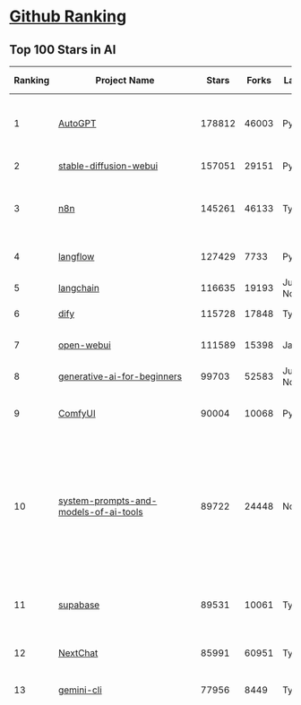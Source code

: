 [Github Ranking](../README.md)
==========

## Top 100 Stars in AI

| Ranking | Project Name | Stars | Forks | Language | Open Issues | Description | Last Commit |
| ------- | ------------ | ----- | ----- | -------- | ----------- | ----------- | ----------- |
| 1 | [AutoGPT](https://github.com/Significant-Gravitas/AutoGPT) | 178812 | 46003 | Python | 177 | AutoGPT is the vision of accessible AI for everyone, to use and to build on. Our mission is to provide the tools, so that you can focus on what matters. | 2025-10-04T23:26:23Z |
| 2 | [stable-diffusion-webui](https://github.com/AUTOMATIC1111/stable-diffusion-webui) | 157051 | 29151 | Python | 2367 | Stable Diffusion web UI | 2025-09-17T16:31:20Z |
| 3 | [n8n](https://github.com/n8n-io/n8n) | 145261 | 46133 | TypeScript | 753 | Fair-code workflow automation platform with native AI capabilities. Combine visual building with custom code, self-host or cloud, 400+ integrations. | 2025-10-04T22:31:35Z |
| 4 | [langflow](https://github.com/langflow-ai/langflow) | 127429 | 7733 | Python | 378 | Langflow is a powerful tool for building and deploying AI-powered agents and workflows. | 2025-10-05T00:27:42Z |
| 5 | [langchain](https://github.com/langchain-ai/langchain) | 116635 | 19193 | Jupyter Notebook | 152 | 🦜🔗 Build context-aware reasoning applications | 2025-10-05T02:27:54Z |
| 6 | [dify](https://github.com/langgenius/dify) | 115728 | 17848 | TypeScript | 501 | Production-ready platform for agentic workflow development. | 2025-10-04T12:41:20Z |
| 7 | [open-webui](https://github.com/open-webui/open-webui) | 111589 | 15398 | JavaScript | 217 | User-friendly AI Interface (Supports Ollama, OpenAI API, ...) | 2025-10-05T02:44:53Z |
| 8 | [generative-ai-for-beginners](https://github.com/microsoft/generative-ai-for-beginners) | 99703 | 52583 | Jupyter Notebook | 2 | 21 Lessons, Get Started Building with Generative AI  | 2025-10-03T11:20:00Z |
| 9 | [ComfyUI](https://github.com/comfyanonymous/ComfyUI) | 90004 | 10068 | Python | 2791 | The most powerful and modular diffusion model GUI, api and backend with a graph/nodes interface. | 2025-10-05T02:05:10Z |
| 10 | [system-prompts-and-models-of-ai-tools](https://github.com/x1xhlol/system-prompts-and-models-of-ai-tools) | 89722 | 24448 | None | 53 | FULL Augment Code, Claude Code, Cluely, CodeBuddy, Comet, Cursor, Devin AI, Junie, Kiro, Leap.new, Lovable, Manus Agent Tools, NotionAI, Orchids.app, Perplexity, Poke, Qoder, Replit, Same.dev, Trae, Traycer AI, VSCode Agent, Warp.dev, Windsurf, Xcode, Z.ai Code, dia & v0. (And other Open Sourced) System Prompts, Internal Tools & AI Models | 2025-10-02T17:19:02Z |
| 11 | [supabase](https://github.com/supabase/supabase) | 89531 | 10061 | TypeScript | 220 | The Postgres development platform. Supabase gives you a dedicated Postgres database to build your web, mobile, and AI applications. | 2025-10-04T14:31:00Z |
| 12 | [NextChat](https://github.com/ChatGPTNextWeb/NextChat) | 85991 | 60951 | TypeScript | 669 | ✨ Light and Fast AI Assistant. Support: Web \| iOS \| MacOS \| Android \|  Linux \| Windows | 2025-09-29T12:01:08Z |
| 13 | [gemini-cli](https://github.com/google-gemini/gemini-cli) | 77956 | 8449 | TypeScript | 1871 | An open-source AI agent that brings the power of Gemini directly into your terminal. | 2025-10-04T22:21:51Z |
| 14 | [funNLP](https://github.com/fighting41love/funNLP) | 76375 | 15012 | Python | 34 | 中英文敏感词、语言检测、中外手机/电话归属地/运营商查询、名字推断性别、手机号抽取、身份证抽取、邮箱抽取、中日文人名库、中文缩写库、拆字词典、词汇情感值、停用词、反动词表、暴恐词表、繁简体转换、英文模拟中文发音、汪峰歌词生成器、职业名称词库、同义词库、反义词库、否定词库、汽车品牌词库、汽车零件词库、连续英文切割、各种中文词向量、公司名字大全、古诗词库、IT词库、财经词库、成语词库、地名词库、历史名人词库、诗词词库、医学词库、饮食词库、法律词库、汽车词库、动物词库、中文聊天语料、中文谣言数据、百度中文问答数据集、句子相似度匹配算法集合、bert资源、文本生成&摘要相关工具、cocoNLP信息抽取工具、国内电话号码正则匹配、清华大学XLORE:中英文跨语言百科知识图谱、清华大学人工智能技术系列报告、自然语言生成、NLU太难了系列、自动对联数据及机器人、用户名黑名单列表、罪名法务名词及分类模型、微信公众号语料、cs224n深度学习自然语言处理课程、中文手写汉字识别、中文自然语言处理 语料/数据集、变量命名神器、分词语料库+代码、任务型对话英文数据集、ASR 语音数据集 + 基于深度学习的中文语音识别系统、笑声检测器、Microsoft多语言数字/单位/如日期时间识别包、中华新华字典数据库及api(包括常用歇后语、成语、词语和汉字)、文档图谱自动生成、SpaCy 中文模型、Common Voice语音识别数据集新版、神经网络关系抽取、基于bert的命名实体识别、关键词(Keyphrase)抽取包pke、基于医疗领域知识图谱的问答系统、基于依存句法与语义角色标注的事件三元组抽取、依存句法分析4万句高质量标注数据、cnocr：用来做中文OCR的Python3包、中文人物关系知识图谱项目、中文nlp竞赛项目及代码汇总、中文字符数据、speech-aligner: 从“人声语音”及其“语言文本”产生音素级别时间对齐标注的工具、AmpliGraph: 知识图谱表示学习(Python)库：知识图谱概念链接预测、Scattertext 文本可视化(python)、语言/知识表示工具：BERT & ERNIE、中文对比英文自然语言处理NLP的区别综述、Synonyms中文近义词工具包、HarvestText领域自适应文本挖掘工具（新词发现-情感分析-实体链接等）、word2word：(Python)方便易用的多语言词-词对集：62种语言/3,564个多语言对、语音识别语料生成工具：从具有音频/字幕的在线视频创建自动语音识别(ASR)语料库、构建医疗实体识别的模型（包含词典和语料标注）、单文档非监督的关键词抽取、Kashgari中使用gpt-2语言模型、开源的金融投资数据提取工具、文本自动摘要库TextTeaser: 仅支持英文、人民日报语料处理工具集、一些关于自然语言的基本模型、基于14W歌曲知识库的问答尝试--功能包括歌词接龙and已知歌词找歌曲以及歌曲歌手歌词三角关系的问答、基于Siamese bilstm模型的相似句子判定模型并提供训练数据集和测试数据集、用Transformer编解码模型实现的根据Hacker News文章标题自动生成评论、用BERT进行序列标记和文本分类的模板代码、LitBank：NLP数据集——支持自然语言处理和计算人文学科任务的100部带标记英文小说语料、百度开源的基准信息抽取系统、虚假新闻数据集、Facebook: LAMA语言模型分析，提供Transformer-XL/BERT/ELMo/GPT预训练语言模型的统一访问接口、CommonsenseQA：面向常识的英文QA挑战、中文知识图谱资料、数据及工具、各大公司内部里大牛分享的技术文档 PDF 或者 PPT、自然语言生成SQL语句（英文）、中文NLP数据增强（EDA）工具、英文NLP数据增强工具 、基于医药知识图谱的智能问答系统、京东商品知识图谱、基于mongodb存储的军事领域知识图谱问答项目、基于远监督的中文关系抽取、语音情感分析、中文ULMFiT-情感分析-文本分类-语料及模型、一个拍照做题程序、世界各国大规模人名库、一个利用有趣中文语料库 qingyun 训练出来的中文聊天机器人、中文聊天机器人seqGAN、省市区镇行政区划数据带拼音标注、教育行业新闻语料库包含自动文摘功能、开放了对话机器人-知识图谱-语义理解-自然语言处理工具及数据、中文知识图谱：基于百度百科中文页面-抽取三元组信息-构建中文知识图谱、masr: 中文语音识别-提供预训练模型-高识别率、Python音频数据增广库、中文全词覆盖BERT及两份阅读理解数据、ConvLab：开源多域端到端对话系统平台、中文自然语言处理数据集、基于最新版本rasa搭建的对话系统、基于TensorFlow和BERT的管道式实体及关系抽取、一个小型的证券知识图谱/知识库、复盘所有NLP比赛的TOP方案、OpenCLaP：多领域开源中文预训练语言模型仓库、UER：基于不同语料+编码器+目标任务的中文预训练模型仓库、中文自然语言处理向量合集、基于金融-司法领域(兼有闲聊性质)的聊天机器人、g2pC：基于上下文的汉语读音自动标记模块、Zincbase 知识图谱构建工具包、诗歌质量评价/细粒度情感诗歌语料库、快速转化「中文数字」和「阿拉伯数字」、百度知道问答语料库、基于知识图谱的问答系统、jieba_fast 加速版的jieba、正则表达式教程、中文阅读理解数据集、基于BERT等最新语言模型的抽取式摘要提取、Python利用深度学习进行文本摘要的综合指南、知识图谱深度学习相关资料整理、维基大规模平行文本语料、StanfordNLP 0.2.0：纯Python版自然语言处理包、NeuralNLP-NeuralClassifier：腾讯开源深度学习文本分类工具、端到端的封闭域对话系统、中文命名实体识别：NeuroNER vs. BertNER、新闻事件线索抽取、2019年百度的三元组抽取比赛：“科学空间队”源码、基于依存句法的开放域文本知识三元组抽取和知识库构建、中文的GPT2训练代码、ML-NLP - 机器学习(Machine Learning)NLP面试中常考到的知识点和代码实现、nlp4han:中文自然语言处理工具集(断句/分词/词性标注/组块/句法分析/语义分析/NER/N元语法/HMM/代词消解/情感分析/拼写检查、XLM：Facebook的跨语言预训练语言模型、用基于BERT的微调和特征提取方法来进行知识图谱百度百科人物词条属性抽取、中文自然语言处理相关的开放任务-数据集-当前最佳结果、CoupletAI - 基于CNN+Bi-LSTM+Attention 的自动对对联系统、抽象知识图谱、MiningZhiDaoQACorpus - 580万百度知道问答数据挖掘项目、brat rapid annotation tool: 序列标注工具、大规模中文知识图谱数据：1.4亿实体、数据增强在机器翻译及其他nlp任务中的应用及效果、allennlp阅读理解:支持多种数据和模型、PDF表格数据提取工具 、 Graphbrain：AI开源软件库和科研工具，目的是促进自动意义提取和文本理解以及知识的探索和推断、简历自动筛选系统、基于命名实体识别的简历自动摘要、中文语言理解测评基准，包括代表性的数据集&基准模型&语料库&排行榜、树洞 OCR 文字识别 、从包含表格的扫描图片中识别表格和文字、语声迁移、Python口语自然语言处理工具集(英文)、 similarity：相似度计算工具包，java编写、海量中文预训练ALBERT模型 、Transformers 2.0 、基于大规模音频数据集Audioset的音频增强 、Poplar：网页版自然语言标注工具、图片文字去除，可用于漫画翻译 、186种语言的数字叫法库、Amazon发布基于知识的人-人开放领域对话数据集 、中文文本纠错模块代码、繁简体转换 、 Python实现的多种文本可读性评价指标、类似于人名/地名/组织机构名的命名体识别数据集 、东南大学《知识图谱》研究生课程(资料)、. 英文拼写检查库 、 wwsearch是企业微信后台自研的全文检索引擎、CHAMELEON：深度学习新闻推荐系统元架构 、 8篇论文梳理BERT相关模型进展与反思、DocSearch：免费文档搜索引擎、 LIDA：轻量交互式对话标注工具 、aili - the fastest in-memory index in the East 东半球最快并发索引 、知识图谱车音工作项目、自然语言生成资源大全 、中日韩分词库mecab的Python接口库、中文文本摘要/关键词提取、汉字字符特征提取器 (featurizer)，提取汉字的特征（发音特征、字形特征）用做深度学习的特征、中文生成任务基准测评 、中文缩写数据集、中文任务基准测评 - 代表性的数据集-基准(预训练)模型-语料库-baseline-工具包-排行榜、PySS3：面向可解释AI的SS3文本分类器机器可视化工具 、中文NLP数据集列表、COPE - 格律诗编辑程序、doccano：基于网页的开源协同多语言文本标注工具 、PreNLP：自然语言预处理库、简单的简历解析器，用来从简历中提取关键信息、用于中文闲聊的GPT2模型：GPT2-chitchat、基于检索聊天机器人多轮响应选择相关资源列表(Leaderboards、Datasets、Papers)、(Colab)抽象文本摘要实现集锦(教程 、词语拼音数据、高效模糊搜索工具、NLP数据增广资源集、微软对话机器人框架 、 GitHub Typo Corpus：大规模GitHub多语言拼写错误/语法错误数据集、TextCluster：短文本聚类预处理模块 Short text cluster、面向语音识别的中文文本规范化、BLINK：最先进的实体链接库、BertPunc：基于BERT的最先进标点修复模型、Tokenizer：快速、可定制的文本词条化库、中文语言理解测评基准，包括代表性的数据集、基准(预训练)模型、语料库、排行榜、spaCy 医学文本挖掘与信息提取 、 NLP任务示例项目代码集、 python拼写检查库、chatbot-list - 行业内关于智能客服、聊天机器人的应用和架构、算法分享和介绍、语音质量评价指标(MOSNet, BSSEval, STOI, PESQ, SRMR)、 用138GB语料训练的法文RoBERTa预训练语言模型 、BERT-NER-Pytorch：三种不同模式的BERT中文NER实验、无道词典 - 有道词典的命令行版本，支持英汉互查和在线查询、2019年NLP亮点回顾、 Chinese medical dialogue data 中文医疗对话数据集 、最好的汉字数字(中文数字)-阿拉伯数字转换工具、 基于百科知识库的中文词语多词义/义项获取与特定句子词语语义消歧、awesome-nlp-sentiment-analysis - 情感分析、情绪原因识别、评价对象和评价词抽取、LineFlow：面向所有深度学习框架的NLP数据高效加载器、中文医学NLP公开资源整理 、MedQuAD：(英文)医学问答数据集、将自然语言数字串解析转换为整数和浮点数、Transfer Learning in Natural Language Processing (NLP) 、面向语音识别的中文/英文发音辞典、Tokenizers：注重性能与多功能性的最先进分词器、CLUENER 细粒度命名实体识别 Fine Grained Named Entity Recognition、 基于BERT的中文命名实体识别、中文谣言数据库、NLP数据集/基准任务大列表、nlp相关的一些论文及代码, 包括主题模型、词向量(Word Embedding)、命名实体识别(NER)、文本分类(Text Classificatin)、文本生成(Text Generation)、文本相似性(Text Similarity)计算等，涉及到各种与nlp相关的算法，基于keras和tensorflow 、Python文本挖掘/NLP实战示例、 Blackstone：面向非结构化法律文本的spaCy pipeline和NLP模型通过同义词替换实现文本“变脸” 、中文 预训练 ELECTREA 模型: 基于对抗学习 pretrain Chinese Model 、albert-chinese-ner - 用预训练语言模型ALBERT做中文NER 、基于GPT2的特定主题文本生成/文本增广、开源预训练语言模型合集、多语言句向量包、编码、标记和实现：一种可控高效的文本生成方法、 英文脏话大列表 、attnvis：GPT2、BERT等transformer语言模型注意力交互可视化、CoVoST：Facebook发布的多语种语音-文本翻译语料库，包括11种语言(法语、德语、荷兰语、俄语、西班牙语、意大利语、土耳其语、波斯语、瑞典语、蒙古语和中文)的语音、文字转录及英文译文、Jiagu自然语言处理工具 - 以BiLSTM等模型为基础，提供知识图谱关系抽取 中文分词 词性标注 命名实体识别 情感分析 新词发现 关键词 文本摘要 文本聚类等功能、用unet实现对文档表格的自动检测，表格重建、NLP事件提取文献资源列表 、 金融领域自然语言处理研究资源大列表、CLUEDatasetSearch - 中英文NLP数据集：搜索所有中文NLP数据集，附常用英文NLP数据集 、medical_NER - 中文医学知识图谱命名实体识别 、(哈佛)讲因果推理的免费书、知识图谱相关学习资料/数据集/工具资源大列表、Forte：灵活强大的自然语言处理pipeline工具集 、Python字符串相似性算法库、PyLaia：面向手写文档分析的深度学习工具包、TextFooler：针对文本分类/推理的对抗文本生成模块、Haystack：灵活、强大的可扩展问答(QA)框架、中文关键短语抽取工具 | 2024-05-10T07:38:24Z |
| 15 | [netdata](https://github.com/netdata/netdata) | 76277 | 6194 | C | 167 | The fastest path to AI-powered full stack observability, even for lean teams. | 2025-10-05T00:24:54Z |
| 16 | [LLMs-from-scratch](https://github.com/rasbt/LLMs-from-scratch) | 74408 | 10857 | Jupyter Notebook | 6 | Implement a ChatGPT-like LLM in PyTorch from scratch, step by step | 2025-10-01T15:47:08Z |
| 17 | [Deep-Live-Cam](https://github.com/hacksider/Deep-Live-Cam) | 73767 | 10735 | Python | 64 | real time face swap and one-click video deepfake with only a single image | 2025-08-29T06:44:46Z |
| 18 | [awesome-mcp-servers](https://github.com/punkpeye/awesome-mcp-servers) | 71927 | 5965 | None | 37 | A collection of MCP servers. | 2025-10-04T15:00:07Z |
| 19 | [awesome-llm-apps](https://github.com/Shubhamsaboo/awesome-llm-apps) | 71170 | 9135 | Python | 1 | Collection of awesome LLM apps with AI Agents and RAG using OpenAI, Anthropic, Gemini and opensource models. | 2025-10-04T20:49:46Z |
| 20 | [browser-use](https://github.com/browser-use/browser-use) | 70810 | 8312 | Python | 121 | 🌐 Make websites accessible for AI agents. Automate tasks online with ease. | 2025-10-05T02:18:31Z |
| 21 | [lobe-chat](https://github.com/lobehub/lobe-chat) | 66442 | 13769 | TypeScript | 933 | 🤯 Lobe Chat - an open-source, modern design AI chat framework. Supports multiple AI providers (OpenAI / Claude 4 / Gemini / DeepSeek / Ollama / Qwen), Knowledge Base (file upload / RAG ), one click install MCP Marketplace and Artifacts / Thinking. One-click FREE deployment of your private AI Agent application. | 2025-10-05T00:35:06Z |
| 22 | [AppFlowy](https://github.com/AppFlowy-IO/AppFlowy) | 65770 | 4593 | Dart | 968 | Bring projects, wikis, and teams together with AI. AppFlowy is the AI collaborative workspace where you achieve more without losing control of your data. The leading open source Notion alternative. | 2025-09-29T12:29:14Z |
| 23 | [ragflow](https://github.com/infiniflow/ragflow) | 65502 | 6872 | TypeScript | 2892 | RAGFlow is a leading open-source Retrieval-Augmented Generation (RAG) engine that fuses cutting-edge RAG with Agent capabilities to create a superior context layer for LLMs | 2025-10-03T13:11:00Z |
| 24 | [firecrawl](https://github.com/firecrawl/firecrawl) | 61357 | 4965 | TypeScript | 62 | The Web Data API for AI - Turn entire websites into LLM-ready markdown or structured data 🔥 | 2025-10-05T00:07:26Z |
| 25 | [LLaMA-Factory](https://github.com/hiyouga/LLaMA-Factory) | 59692 | 7322 | Python | 676 | Unified Efficient Fine-Tuning of 100+ LLMs & VLMs (ACL 2024) | 2025-10-04T18:50:57Z |
| 26 | [MetaGPT](https://github.com/FoundationAgents/MetaGPT) | 58787 | 7123 | Python | 11 | 🌟 The Multi-Agent Framework: First AI Software Company, Towards Natural Language Programming | 2025-10-04T05:57:57Z |
| 27 | [PaddleOCR](https://github.com/PaddlePaddle/PaddleOCR) | 56586 | 8802 | Python | 121 | Turn any PDF or image document into structured data for your AI. A powerful, lightweight OCR toolkit that bridges the gap between images/PDFs and LLMs. Supports 80+ languages. | 2025-09-28T00:13:27Z |
| 28 | [gpt-engineer](https://github.com/AntonOsika/gpt-engineer) | 54906 | 7294 | Python | 31 | CLI platform to experiment with codegen. Precursor to: https://lovable.dev | 2025-05-14T10:15:10Z |
| 29 | [crawl4ai](https://github.com/unclecode/crawl4ai) | 54182 | 5404 | Python | 181 | 🚀🤖 Crawl4AI: Open-source LLM Friendly Web Crawler & Scraper. Don't be shy, join here: https://discord.gg/jP8KfhDhyN | 2025-10-04T04:45:21Z |
| 30 | [ChatGPT](https://github.com/lencx/ChatGPT) | 54130 | 6171 | Rust | 850 | 🔮 ChatGPT Desktop Application (Mac, Windows and Linux) | 2024-08-29T17:58:11Z |
| 31 | [meilisearch](https://github.com/meilisearch/meilisearch) | 53491 | 2198 | Rust | 214 | A lightning-fast search engine API bringing AI-powered hybrid search to your sites and applications. | 2025-10-03T08:50:19Z |
| 32 | [OpenBB](https://github.com/OpenBB-finance/OpenBB) | 52903 | 5054 | Python | 37 | Financial data platform for analysts, quants and AI agents. | 2025-10-01T18:14:00Z |
| 33 | [autogen](https://github.com/microsoft/autogen) | 50444 | 7706 | Python | 404 | A programming framework for agentic AI | 2025-10-04T01:32:52Z |
| 34 | [anything-llm](https://github.com/Mintplex-Labs/anything-llm) | 49663 | 5184 | JavaScript | 254 | The all-in-one Desktop & Docker AI application with built-in RAG, AI agents, No-code agent builder, MCP compatibility,  and more. | 2025-10-04T01:40:38Z |
| 35 | [dbeaver](https://github.com/dbeaver/dbeaver) | 45636 | 3865 | Java | 3061 | Free universal database tool and SQL client | 2025-10-03T19:53:50Z |
| 36 | [MoneyPrinterTurbo](https://github.com/harry0703/MoneyPrinterTurbo) | 45624 | 6381 | Python | 195 | 利用AI大模型，一键生成高清短视频 Generate short videos with one click using AI LLM. | 2025-06-11T06:34:54Z |
| 37 | [text-generation-webui](https://github.com/oobabooga/text-generation-webui) | 45110 | 5801 | Python | 2595 | The definitive Web UI for local AI, with powerful features and easy setup. | 2025-09-22T20:59:23Z |
| 38 | [Flowise](https://github.com/FlowiseAI/Flowise) | 44140 | 22563 | TypeScript | 607 | Build AI Agents, Visually | 2025-10-03T13:31:26Z |
| 39 | [JeecgBoot](https://github.com/jeecgboot/JeecgBoot) | 44006 | 15580 | Java | 42 | 🔥AI低代码平台，助力企业快速实现低代码开发和构建AI应用！前后端分离架构 SpringBoot3，SpringCloud、Mybatis，Ant Design&Vue3、TS+vite！强大代码生成器实现前后端一键生成，无需手写代码! 引领AI低代码开发模式：AI生成→在线编码→代码生成→手工合并，解决Java项目80%重复工作，提升效率，节省成本，兼顾灵活性~ | 2025-09-30T07:43:34Z |
| 40 | [ClickHouse](https://github.com/ClickHouse/ClickHouse) | 43172 | 7682 | C++ | 4632 | ClickHouse® is a real-time analytics database management system | 2025-10-04T20:07:03Z |
| 41 | [AI-For-Beginners](https://github.com/microsoft/AI-For-Beginners) | 42911 | 8326 | Jupyter Notebook | 1 | 12 Weeks, 24 Lessons, AI for All! | 2025-10-03T19:03:07Z |
| 42 | [airflow](https://github.com/apache/airflow) | 42663 | 15722 | Python | 1361 | Apache Airflow - A platform to programmatically author, schedule, and monitor workflows | 2025-10-05T02:59:37Z |
| 43 | [GitHubDaily](https://github.com/GitHubDaily/GitHubDaily) | 42311 | 4294 | None | 423 | 坚持分享 GitHub 上高质量、有趣实用的开源技术教程、开发者工具、编程网站、技术资讯。A list cool, interesting projects of GitHub. | 2025-03-20T08:54:47Z |
| 44 | [kong](https://github.com/Kong/kong) | 41880 | 4996 | Lua | 61 | 🦍 The Cloud-Native Gateway for APIs & AI | 2025-10-01T16:05:36Z |
| 45 | [ai-agents-for-beginners](https://github.com/microsoft/ai-agents-for-beginners) | 41752 | 13567 | Jupyter Notebook | 11 | 12 Lessons to Get Started Building AI Agents | 2025-10-03T21:39:58Z |
| 46 | [ai-hedge-fund](https://github.com/virattt/ai-hedge-fund) | 41595 | 7321 | Python | 23 | An AI Hedge Fund Team | 2025-09-30T21:55:53Z |
| 47 | [ailearning](https://github.com/apachecn/ailearning) | 41526 | 11592 | Python | 3 | AiLearning：数据分析+机器学习实战+线性代数+PyTorch+NLTK+TF2 | 2024-11-12T16:21:55Z |
| 48 | [llm-app](https://github.com/pathwaycom/llm-app) | 41377 | 1113 | Jupyter Notebook | 4 | Ready-to-run cloud templates for RAG, AI pipelines, and enterprise search with live data. 🐳Docker-friendly.⚡Always in sync with Sharepoint, Google Drive, S3, Kafka, PostgreSQL, real-time data APIs, and more. | 2025-10-03T08:32:04Z |
| 49 | [ColossalAI](https://github.com/hpcaitech/ColossalAI) | 41190 | 4532 | Python | 430 | Making large AI models cheaper, faster and more accessible | 2025-09-29T17:25:47Z |
| 50 | [mem0](https://github.com/mem0ai/mem0) | 40803 | 4321 | Python | 283 | Universal memory layer for AI Agents; Announcing OpenMemory MCP - local and secure memory management. | 2025-10-04T20:46:02Z |
| 51 | [docling](https://github.com/docling-project/docling) | 40582 | 2840 | Python | 615 | Get your documents ready for gen AI | 2025-10-03T11:32:03Z |
| 52 | [upscayl](https://github.com/upscayl/upscayl) | 40055 | 1866 | TypeScript | 54 | 🆙 Upscayl - #1 Free and Open Source AI Image Upscaler for Linux, MacOS and Windows. | 2025-09-24T19:44:23Z |
| 53 | [chatgpt-on-wechat](https://github.com/zhayujie/chatgpt-on-wechat) | 39261 | 9440 | Python | 307 | 基于大模型搭建的聊天机器人，同时支持 微信公众号、企业微信应用、飞书、钉钉 等接入，可选择ChatGPT/Claude/DeepSeek/文心一言/讯飞星火/通义千问/ Gemini/GLM-4/Kimi/LinkAI，能处理文本、语音和图片，访问操作系统和互联网，支持基于自有知识库进行定制企业智能客服。 | 2025-08-08T02:47:49Z |
| 54 | [ray](https://github.com/ray-project/ray) | 39187 | 6851 | Python | 2780 | Ray is an AI compute engine. Ray consists of a core distributed runtime and a set of AI Libraries for accelerating ML workloads. | 2025-10-05T01:21:49Z |
| 55 | [crewAI](https://github.com/crewAIInc/crewAI) | 38819 | 5150 | Python | 38 | Framework for orchestrating role-playing, autonomous AI agents. By fostering collaborative intelligence, CrewAI empowers agents to work together seamlessly, tackling complex tasks. | 2025-10-03T23:39:20Z |
| 56 | [photoprism](https://github.com/photoprism/photoprism) | 38484 | 2156 | Go | 438 | AI-Powered Photos App for the Decentralized Web 🌈💎✨ | 2025-10-05T03:13:04Z |
| 57 | [quivr](https://github.com/QuivrHQ/quivr) | 38464 | 3671 | Python | 2 | Opiniated RAG for integrating GenAI in your apps 🧠   Focus on your product rather than the RAG. Easy integration in existing products with customisation!  Any LLM: GPT4, Groq, Llama. Any Vectorstore: PGVector, Faiss. Any Files. Anyway you want.  | 2025-07-09T12:55:23Z |
| 58 | [aider](https://github.com/Aider-AI/aider) | 37769 | 3531 | Python | 1039 | aider is AI pair programming in your terminal | 2025-10-04T12:19:09Z |
| 59 | [Open-Assistant](https://github.com/LAION-AI/Open-Assistant) | 37470 | 3297 | Python | 227 | OpenAssistant is a chat-based assistant that understands tasks, can interact with third-party systems, and retrieve information dynamically to do so. | 2024-08-17T01:55:35Z |
| 60 | [chatbox](https://github.com/chatboxai/chatbox) | 36818 | 3723 | TypeScript | 872 | User-friendly Desktop Client App for AI Models/LLMs (GPT, Claude, Gemini, Ollama...) | 2025-09-13T13:01:11Z |
| 61 | [ToolJet](https://github.com/ToolJet/ToolJet) | 36692 | 4795 | JavaScript | 637 | ToolJet is the open-source foundation of ToolJet AI - the AI-native platform for building internal tools, dashboard, business applications, workflows and AI agents 🚀 | 2025-10-04T13:05:54Z |
| 62 | [MockingBird](https://github.com/babysor/MockingBird) | 36673 | 5263 | Python | 478 | 🚀AI拟声: 5秒内克隆您的声音并生成任意语音内容 Clone a voice in 5 seconds to generate arbitrary speech in real-time | 2024-11-15T05:00:29Z |
| 63 | [google-research](https://github.com/google-research/google-research) | 36456 | 8203 | Jupyter Notebook | 1072 | Google Research | 2025-10-03T22:52:51Z |
| 64 | [mindsdb](https://github.com/mindsdb/mindsdb) | 36245 | 5822 | Python | 47 | AI Analytics and Knowledge Engine for RAG over large-scale, heterogeneous data. - The only MCP Server you'll ever need | 2025-10-03T15:30:48Z |
| 65 | [cursor-free-vip](https://github.com/yeongpin/cursor-free-vip) | 36026 | 4426 | Python | 601 | [Support 0.49.x]（Reset Cursor AI MachineID & Bypass Higher Token Limit） Cursor Ai ，自动重置机器ID ， 免费升级使用Pro功能: You've reached your trial request limit. / Too many free trial accounts used on this machine. Please upgrade to pro. We have this limit in place to prevent abuse. Please let us know if you believe this is a mistake. | 2025-09-16T03:47:39Z |
| 66 | [LocalAI](https://github.com/mudler/LocalAI) | 35614 | 2811 | Go | 301 | :robot: The free, Open Source alternative to OpenAI, Claude and others. Self-hosted and local-first. Drop-in replacement for OpenAI,  running on consumer-grade hardware. No GPU required. Runs gguf, transformers, diffusers and many more. Features: Generate Text, Audio, Video, Images, Voice Cloning, Distributed, P2P and decentralized inference | 2025-10-04T21:39:19Z |
| 67 | [AgentGPT](https://github.com/reworkd/AgentGPT) | 35009 | 9478 | TypeScript | 130 | 🤖 Assemble, configure, and deploy autonomous AI Agents in your browser. | 2025-04-29T01:19:32Z |
| 68 | [Folo](https://github.com/RSSNext/Folo) | 34598 | 1673 | TypeScript | 273 | 🧡 Follow everything in one place | 2025-09-30T16:01:28Z |
| 69 | [awesome-cursorrules](https://github.com/PatrickJS/awesome-cursorrules) | 34366 | 2912 | MDX | 35 | 📄  Configuration files that enhance Cursor AI editor experience with custom rules and behaviors | 2025-09-24T22:10:23Z |
| 70 | [gold-miner](https://github.com/xitu/gold-miner) | 34264 | 5042 | None | 11 | 🥇掘金翻译计划，可能是世界最大最好的英译中技术社区，最懂读者和译者的翻译平台： | 2024-04-17T09:44:37Z |
| 71 | [agno](https://github.com/agno-agi/agno) | 34087 | 4368 | Python | 108 | High-performance SDK and runtime for multi-agent systems. Build, run and manage secure multi-agent systems in your cloud. | 2025-10-04T22:43:33Z |
| 72 | [Fabric](https://github.com/danielmiessler/Fabric) | 33704 | 3443 | JavaScript | 36 | Fabric is an open-source framework for augmenting humans using AI. It provides a modular system for solving specific problems using a crowdsourced set of AI prompts that can be used anywhere. | 2025-09-30T13:57:02Z |
| 73 | [ruoyi-vue-pro](https://github.com/YunaiV/ruoyi-vue-pro) | 33447 | 7213 | Java | 4 | 🔥 官方推荐 🔥 RuoYi-Vue 全新 Pro 版本，优化重构所有功能。基于 Spring Boot + MyBatis Plus + Vue & Element 实现的后台管理系统 + 微信小程序，支持 RBAC 动态权限、数据权限、SaaS 多租户、Flowable 工作流、三方登录、支付、短信、商城、CRM、ERP、AI 大模型等功能。你的 ⭐️ Star ⭐️，是作者生发的动力！ | 2025-10-02T09:53:48Z |
| 74 | [gpt-pilot](https://github.com/Pythagora-io/gpt-pilot) | 33410 | 3426 | Python | 237 | The first real AI developer | 2025-09-11T13:41:50Z |
| 75 | [spaCy](https://github.com/explosion/spaCy) | 32583 | 4589 | Python | 171 | 💫 Industrial-strength Natural Language Processing (NLP) in Python | 2025-05-28T15:28:05Z |
| 76 | [context7](https://github.com/upstash/context7) | 32564 | 1618 | JavaScript | 69 | Context7 MCP Server -- Up-to-date code documentation for LLMs and AI code editors | 2025-10-02T07:03:44Z |
| 77 | [chatbot-ui](https://github.com/mckaywrigley/chatbot-ui) | 32398 | 9333 | TypeScript | 179 | AI chat for any model. | 2024-08-03T00:38:07Z |
| 78 | [tabby](https://github.com/TabbyML/tabby) | 32170 | 1601 | Rust | 216 | Self-hosted AI coding assistant | 2025-09-26T20:03:32Z |
| 79 | [nacos](https://github.com/alibaba/nacos) | 32105 | 13147 | Java | 247 | an easy-to-use dynamic service discovery, configuration and service management platform for building AI cloud native applications. | 2025-09-30T09:52:03Z |
| 80 | [fairseq](https://github.com/facebookresearch/fairseq) | 31847 | 6606 | Python | 1192 | Facebook AI Research Sequence-to-Sequence Toolkit written in Python. | 2025-09-30T11:16:06Z |
| 81 | [qlib](https://github.com/microsoft/qlib) | 31751 | 4902 | Python | 254 | Qlib is an AI-oriented Quant investment platform that aims to use AI tech to empower Quant Research, from exploring ideas to implementing productions. Qlib supports diverse ML modeling paradigms, including supervised learning, market dynamics modeling, and RL, and is now equipped with https://github.com/microsoft/RD-Agent to automate R&D process. | 2025-09-26T04:15:09Z |
| 82 | [exo](https://github.com/exo-explore/exo) | 31683 | 2113 | Python | 368 | Run your own AI cluster at home with everyday devices 📱💻 🖥️⌚ | 2025-03-21T22:23:32Z |
| 83 | [netron](https://github.com/lutzroeder/netron) | 31499 | 3005 | JavaScript | 19 | Visualizer for neural network, deep learning and machine learning models | 2025-10-04T17:44:08Z |
| 84 | [cursor](https://github.com/cursor/cursor) | 31393 | 2062 | None | 2144 | The AI Code Editor | 2024-10-13T19:23:26Z |
| 85 | [khoj](https://github.com/khoj-ai/khoj) | 31233 | 1830 | Python | 76 | Your AI second brain. Self-hostable. Get answers from the web or your docs. Build custom agents, schedule automations, do deep research. Turn any online or local LLM into your personal, autonomous AI (gpt, claude, gemini, llama, qwen, mistral). Get started - free. | 2025-09-16T09:17:58Z |
| 86 | [spec-kit](https://github.com/github/spec-kit) | 31108 | 2636 | Python | 272 | 💫 Toolkit to help you get started with Spec-Driven Development | 2025-10-04T05:56:16Z |
| 87 | [LibreChat](https://github.com/danny-avila/LibreChat) | 30554 | 5862 | TypeScript | 189 | Enhanced ChatGPT Clone: Features Agents, MCP, DeepSeek, Anthropic, AWS, OpenAI, Responses API, Azure, Groq, o1, GPT-5, Mistral, OpenRouter, Vertex AI, Gemini, Artifacts, AI model switching, message search, Code Interpreter, langchain, DALL-E-3, OpenAPI Actions, Functions, Secure Multi-User Auth, Presets, open-source for self-hosting. Active. | 2025-10-05T00:19:23Z |
| 88 | [AI-Expert-Roadmap](https://github.com/AMAI-GmbH/AI-Expert-Roadmap) | 30334 | 2538 | JavaScript | 12 | Roadmap to becoming an Artificial Intelligence Expert in 2022 | 2025-09-12T14:59:30Z |
| 89 | [roop](https://github.com/s0md3v/roop) | 30237 | 6875 | Python | 0 | one-click face swap | 2024-08-19T12:57:17Z |
| 90 | [pytorch-lightning](https://github.com/Lightning-AI/pytorch-lightning) | 30203 | 3580 | Python | 829 | Pretrain, finetune ANY AI model of ANY size on 1 or 10,000+ GPUs with zero code changes. | 2025-10-04T21:27:20Z |
| 91 | [Mr.-Ranedeer-AI-Tutor](https://github.com/JushBJJ/Mr.-Ranedeer-AI-Tutor) | 29651 | 3382 | None | 13 | A GPT-4 AI Tutor Prompt for customizable personalized learning experiences. | 2025-09-30T08:08:00Z |
| 92 | [continue](https://github.com/continuedev/continue) | 29159 | 3576 | TypeScript | 656 | ⏩ Ship faster with Continuous AI. Build and run custom agents across your IDE, terminal, and CI | 2025-10-04T22:34:27Z |
| 93 | [Jobs_Applier_AI_Agent_AIHawk](https://github.com/feder-cr/Jobs_Applier_AI_Agent_AIHawk) | 28875 | 4382 | Python | 11 | AIHawk aims to easy job hunt process by automating the job application process. Utilizing artificial intelligence, it enables users to apply for multiple jobs in a tailored way. | 2025-05-28T13:24:12Z |
| 94 | [PDFMathTranslate](https://github.com/Byaidu/PDFMathTranslate) | 28428 | 2501 | Python | 111 | PDF scientific paper translation with preserved formats - 基于 AI 完整保留排版的 PDF 文档全文双语翻译，支持 Google/DeepL/Ollama/OpenAI 等服务，提供 CLI/GUI/MCP/Docker/Zotero | 2025-09-29T16:53:43Z |
| 95 | [500-AI-Machine-learning-Deep-learning-Computer-vision-NLP-Projects-with-code](https://github.com/ashishpatel26/500-AI-Machine-learning-Deep-learning-Computer-vision-NLP-Projects-with-code) | 27758 | 6276 | None | 46 | 500 AI Machine learning Deep learning Computer vision NLP Projects with code | 2025-08-01T11:54:09Z |
| 96 | [so-vits-svc](https://github.com/svc-develop-team/so-vits-svc) | 27646 | 5055 | Python | 21 | SoftVC VITS Singing Voice Conversion | 2023-11-11T13:11:31Z |
| 97 | [Genesis](https://github.com/Genesis-Embodied-AI/Genesis) | 27327 | 2506 | Python | 104 | A generative world for general-purpose robotics & embodied AI learning. | 2025-10-05T00:09:53Z |
| 98 | [nx](https://github.com/nrwl/nx) | 27162 | 2606 | TypeScript | 630 | Get to green PRs in half the time. Nx optimizes your builds, scales your CI, and fixes failed PRs. Built for developers and AI agents. | 2025-10-04T12:30:46Z |
| 99 | [opencode](https://github.com/sst/opencode) | 26597 | 1921 | TypeScript | 793 | The AI coding agent built for the terminal. | 2025-10-05T01:33:53Z |
| 100 | [generative-models](https://github.com/Stability-AI/generative-models) | 26453 | 2959 | Python | 274 | Generative Models by Stability AI | 2025-09-22T14:09:09Z |

